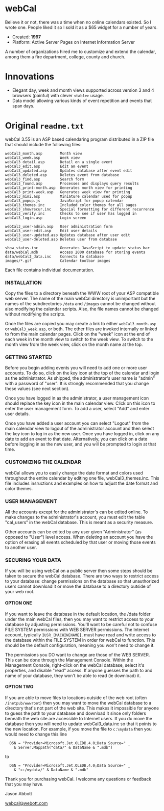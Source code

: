 # webCal
Believe it or not, there was a time when no online calendars existed. So I wrote one. People liked it so I sold it as a $65 widget for a number of years.

- Created: **1997**
- Platform: Active Server Pages on Internet Information Server

A number of organizations hired me to customize and extend the calendar, among them a fire department, college, county and church.

# Innovations
- Elegant day, week and month views supported across version 3 and 4 browsers (painful) with clever `<table>` usage.
- Data model allowing various kinds of event repetition and events that span days.


# Original `readme.txt`
webCal 3.55 is an ASP based calendaring program distributed in a ZIP file that should include the following files:
```
webCal3_month.asp        Month view
webCal3_week.asp         Week view
webCal3_detail.asp       Detail on a single event
webCal3_edit.asp         Edit an event
webCal3_updated.asp      Updates database after event edit
webCal3_deleted.asp      Deletes event from database
webCal3_find.asp         Search form
webCal3_found.asp        Processes and displays query results
webCal3_print-month.asp  Generates month view for printing
webCal3_print-week.asp   Generates week view for printing
webCal3_mini.asp         Miniature calendar used for popup
webCal3_popup.js         JavaScript for popup calendar
webCal3_themes.inc       Included color themes for all pages
webCal3_showrecur.inc    Special formatting for different recurrence
webCal3_verify.inc       Checks to see if user has logged in
webCal3_login.asp        Login screen

webCal3_user-admin.asp   User administration form
webCal3_user-edit.asp    Edit user details
webCal3_user-updated.asp Updates database after user edit
webCal3_user-deleted.asp Deletes user from database

show_status.inc          Generates JavaScript to update status bar
data/webCal.mdb          Access 2000 database for storing events
data/webCal3_data.inc    Connects to database
images/*.gif             Calendar toolbar images
```
Each file contains individual documentation.

### INSTALLATION

Copy the files to a directory beneath the WWW root of your ASP compatible web server.  The name of the main webCal directory is unimportant but the names of the subdirectories `/data` and `/images` cannot be changed without also modifying the calendar scripts.  Also, the file names cannot be changed without modifying the scripts.

Once the files are copied you may create a link to either `webCal3_month.asp` or `webCal3_week.asp`, or both.  The other files are invoked internally or linked to from the main calendar pages.  Click on the "week" icon at the end of each week in the month view to switch to the week view.  To switch to the month view from the week view, click on the month name at the top.

### GETTING STARTED

Before you begin adding events you will need to add one or more user accounts.  To do so, click on the key icon at the top of the calendar and login as the administrator.  As shipped, the administrator's user name is "admin" with a password of "user".  It is strongly recommended that you change these values (see next section).

Once you have logged in as the administrator, a user management icon should replace the key icon in the main calendar view.  Click on this icon to enter the user management form.  To add a user, select "Add" and enter user details. 

Once you have added a user account you can select "Logout" from the main calendar view to logout of the administrator account and then select the key icon to log in as the new user.  Once you have logged in, click on any date to add an event to that date.  Alternatively, you can click on a date before logging in as the new user, and you will be prompted to login at that time.

### CUSTOMIZING THE CALENDAR

webCal allows you to easily change the date format and colors used throughout the entire calendar by editing one file, webCal3_themes.inc.  This file includes insructions and examples on how to adjust the date format and color themes.  

### USER MANAGEMENT

All the accounts except for the administrator's can be edited online.  To make changes to the administrator's account, you must edit the table "cal_users" in the webCal database.  This is meant as a security measure.

Other accounts can be edited by any user given "Administrator" (as opposed to "User") level access.  When deleting an account you have the option of erasing all events scheduled by that user or moving those events to another user.

### SECURING YOUR DATA

If you will be using webCal on a public server then some steps should be taken to secure the webCal database.  There are two ways to restrict access to your database: change permissions on the database so that unauthorized users cannot download it or move the database to a directory outside of your web root.

#### OPTION ONE
If you want to leave the database in the default location, the /data folder under the main webCal files, then you may want to restrict access to your database by adjusting permissions.  You'll want to be careful not to confuse FILE SYSTEM permissions with WEB SERVER permissions.  The Internet account, typically `IUSR_[MACHINENAME]`, must have read and write access to the database within the FILE SYSTEM in order for webCal to function.  This should be the default configuration, meaning you won't need to change it.

The permissions you DO want to change are those of the WEB SERVER.  This can be done through the Management Console.  Within the Management Console, right-click on the webCal database, select it's properties, and disable "read" access.  If anyone guesses the path to and name of your database, they won't be able to read (ie download) it.

#### OPTION TWO
If you are able to move files to locations outside of the web root (often `/inetpub/wwwroot`) then you may want to move the webCal database to a directory that's not part of the web site.  This makes it impossible for anyone to guess the path to your database and download it since only folders beneath the web site are accessible to Internet users.  If you do move the database then you will need to update webCal3_data.inc so that it points to the new location.  For example, if you move the file to `c:\mydata` then you would need to change this line
```
  DSN = "Provider=Microsoft.Jet.OLEDB.4.0;Data Source=" _
    & Server.Mappath("data/" & DataName & ".mdb")
```
to
```
  DSN = "Provider=Microsoft.Jet.OLEDB.4.0;Data Source=" _
    & "c:/mydata/" & DataName & ".mdb"
```

Thank you for purchasing webCal.  I welcome any questions or feedback that you may have.

Jason Abbott

webcal@webott.com